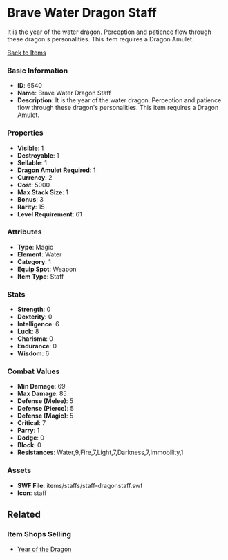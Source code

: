 # Brave Water Dragon Staff

It is the year of the water dragon. Perception and patience flow through these dragon's personalities. This item requires a Dragon Amulet.

[Back to Items](../items.md)

### Basic Information

- **ID**: 6540
- **Name**: Brave Water Dragon Staff
- **Description**: It is the year of the water dragon. Perception and patience flow through these dragon&#039;s personalities. This item requires a Dragon Amulet.

### Properties

- **Visible**: 1
- **Destroyable**: 1
- **Sellable**: 1
- **Dragon Amulet Required**: 1
- **Currency**: 2
- **Cost**: 5000
- **Max Stack Size**: 1
- **Bonus**: 3
- **Rarity**: 15
- **Level Requirement**: 61

### Attributes

- **Type**: Magic
- **Element**: Water
- **Category**: 1
- **Equip Spot**: Weapon
- **Item Type**: Staff

### Stats

- **Strength**: 0
- **Dexterity**: 0
- **Intelligence**: 6
- **Luck**: 8
- **Charisma**: 0
- **Endurance**: 0
- **Wisdom**: 6

### Combat Values

- **Min Damage**: 69
- **Max Damage**: 85
- **Defense (Melee)**: 5
- **Defense (Pierce)**: 5
- **Defense (Magic)**: 5
- **Critical**: 7
- **Parry**: 1
- **Dodge**: 0
- **Block**: 0
- **Resistances**: Water,9,Fire,7,Light,7,Darkness,7,Immobility,1

### Assets

- **SWF File**: items/staffs/staff-dragonstaff.swf
- **Icon**: staff

## Related

### Item Shops Selling

- [Year of the Dragon](../item-shops/251-year-of-the-dragon.md)

